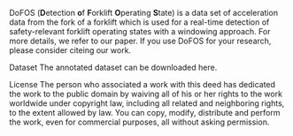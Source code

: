 DoFOS (**D**etection **o**f **F**orklift **O**perating **S**tate) is a data set of acceleration data from the fork of a forklift which is used for a real-time detection of safety-relevant forklift operating states with a windowing approach.
For more details, we refer to our paper. If you use DoFOS for your research, please consider citeing our work.

Dataset
The annotated dataset can be downloaded here.

License
The person who associated a work with this deed has dedicated the work to the public domain by waiving all of his or her rights to the work worldwide under copyright law, including all related and neighboring rights, to the extent allowed by law.
You can copy, modify, distribute and perform the work, even for commercial purposes, all without asking permission. 
